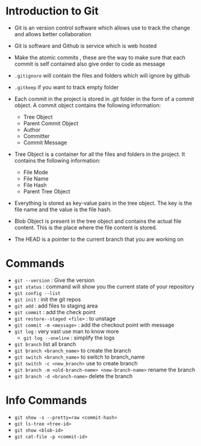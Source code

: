 # Introduction to Git

- Git is an version control software which allows use to track the change and allows better collaboration
- Git is software and Github is service which is web hosted

- Make the atomic commits , these are the way to make sure that each commit is self contained also give order to code as message
- `.gitignore` will contain the files and folders which will ignore by github
- `.gitkeep` if you want to track empty folder
- Each commit in the project is stored in .git folder in the form of a commit object. A commit object contains the following information:
  - Tree Object
  - Parent Commit Object
  - Author
  - Committer
  - Commit Message
- Tree Object is a container for all the files and folders in the project. It contains the following information:
  - File Mode
  - File Name
  - File Hash
  - Parent Tree Object
- Everything is stored as key-value pairs in the tree object. The key is the file name and the value is the file hash.
- Blob Object is present in the tree object and contains the actual file content. This is the place where the file content is stored.

- The HEAD is a pointer to the current branch that you are working on

# Commands

- `git --version` : Give the version
- `git status` : command will show you the current state of your repository
- `git config --list`
- `git init` : init the git repos
- `git add` : add files to staging area
- `git commit` : add the check point
- `git restore--staged <file>` : to unstage
- `git commit -m <message>` : add the checkout point with message
- `git log` : very vast use man to know more
  - `git log --oneline` : simplify the logs
- `git branch` list all branch
- `git branch <branch_name>` to create the branch
- `git switch <branch_name>` to switch to branch_name
- `git switch -c <new_branch>` use to create branch
- `git branch -m <old-branch-name> <new-branch-name>` rename the branch
- `git branch -d <branch-name>` delete the branch

# Info Commands

- `git show -s --pretty=raw <commit-hash>`
- `git ls-tree <tree-id>`
- `git show <blob-id>`
- `git cat-file -p <commit-id>`
